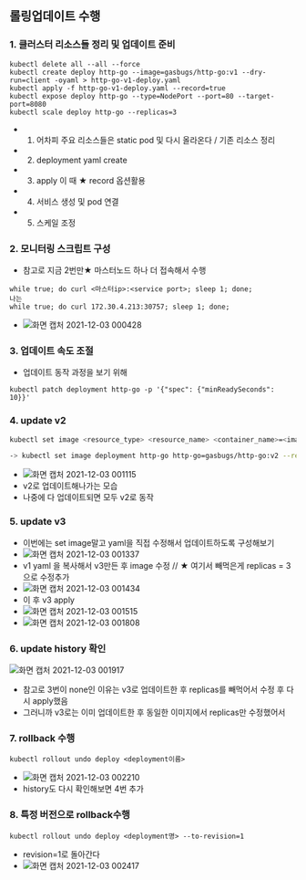 ## 롤링업데이트 수행

### 1. 클러스터 리소스들 정리 및 업데이트 준비
```
kubectl delete all --all --force
kubectl create deploy http-go --image=gasbugs/http-go:v1 --dry-run=client -oyaml > http-go-v1-deploy.yaml
kubectl apply -f http-go-v1-deploy.yaml --record=true
kubectl expose deploy http-go --type=NodePort --port=80 --target-port=8080
kubectl scale deploy http-go --replicas=3
```
- 1. 어차피 주요 리소스들은 static pod 및 다시 올라온다 / 기존 리소스 정리
- 2. deployment yaml create 
- 3. apply 이 때 ★ record 옵션활용
- 4. 서비스 생성 및 pod 연결
- 5. 스케일 조정

### 2. 모니터링 스크립트 구성
- 참고로 지금 2번만★ 마스터노드 하나 더 접속해서 수행
```
while true; do curl <마스터ip>:<service port>; sleep 1; done;
나는
while true; do curl 172.30.4.213:30757; sleep 1; done;
```
- ![화면 캡처 2021-12-03 000428](https://user-images.githubusercontent.com/62214428/144447732-e0da0957-d21e-42b0-8cd9-ed91c9f65627.png)

### 3. 업데이트 속도 조절
- 업데이트 동작 과정을 보기 위해
```
kubectl patch deployment http-go -p '{"spec": {"minReadySeconds": 10}}'
```


### 4. update v2
```bash
kubectl set image <resource_type> <resource_name> <container_name>=<image_name>

-> kubectl set image deployment http-go http-go=gasbugs/http-go:v2 --record=true
```
- ![화면 캡처 2021-12-03 001115](https://user-images.githubusercontent.com/62214428/144448905-7abb2cb4-6b47-48e3-aa8b-8277449a8cc7.png)
- v2로 업데이트해나가는 모습
- 나중에 다 업데이트되면 모두 v2로 동작

### 5. update v3
- 이번에는 set image말고 yaml을 직접 수정해서 업데이트하도록 구성해보기
- ![화면 캡처 2021-12-03 001337](https://user-images.githubusercontent.com/62214428/144449367-51d30753-1f6a-40b8-9cd7-a1681ec44800.png)
- v1 yaml 을 복사해서 v3만든 후 image 수정 // ★ 여기서 빼먹은게 replicas = 3으로 수정추가
- ![화면 캡처 2021-12-03 001434](https://user-images.githubusercontent.com/62214428/144449551-5a980bc0-8687-4ceb-bf14-8e16f6e2163c.png)
- 이 후 v3 apply
- ![화면 캡처 2021-12-03 001515](https://user-images.githubusercontent.com/62214428/144449639-a0f5e152-180b-486b-9881-521e305bfc17.png)
- ![화면 캡처 2021-12-03 001808](https://user-images.githubusercontent.com/62214428/144450123-219b5a46-901a-488c-85b1-956555d4da04.png)

### 6. update history 확인
![화면 캡처 2021-12-03 001917](https://user-images.githubusercontent.com/62214428/144450336-5bcce575-b5ff-4ed5-874e-dae4d1f1a73c.png)
- 참고로 3번이 none인 이유는 v3로 업데이트한 후 replicas를 빼먹어서 수정 후 다시 apply했음
- 그러니까 v3로는 이미 업데이트한 후 동일한 이미지에서 replicas만 수정했어서

### 7. rollback 수행
`kubectl rollout undo deploy <deployment이름>`
- ![화면 캡처 2021-12-03 002210](https://user-images.githubusercontent.com/62214428/144450871-df18d763-fa50-44f0-b056-976c87ee18c3.png)
- history도 다시 확인해보면 4번 추가


### 8. 특정 버전으로 rollback수행
`kubectl rollout undo deploy <deployment명> --to-revision=1`
- revision=1로 돌아간다
- ![화면 캡처 2021-12-03 002417](https://user-images.githubusercontent.com/62214428/144451208-c1c45c5b-29ac-4c53-baa7-0ee35829a862.png)




